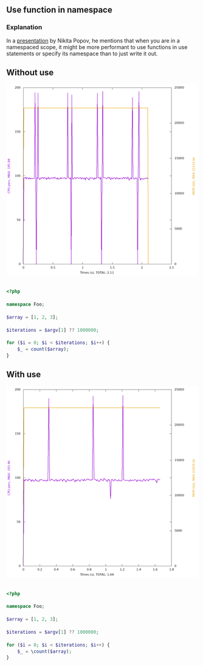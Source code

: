 ## Use function in namespace

### Explanation

In a [presentation](https://www.youtube.com/watch?v=JBWgvUrb-q8) by Nikita Popov,
he mentions that when you are in a namespaced scope, it might be more performant
to use functions in use statements or specify its namespace than to just write
it out.

## Without use 

![Plot](../../experiments/namespace_functions/plot_without_use.png)

```php 

<?php

namespace Foo;

$array = [1, 2, 3];

$iterations = $argv[1] ?? 1000000;

for ($i = 0; $i < $iterations; $i++) {
    $_ = count($array);
}

```

## With use 

![Plot](../../experiments/namespace_functions/plot_with_use.png)

```php 

<?php

namespace Foo;

$array = [1, 2, 3];

$iterations = $argv[1] ?? 1000000;

for ($i = 0; $i < $iterations; $i++) {
    $_ = \count($array);
}

```
